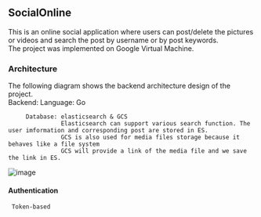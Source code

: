 ## SocialOnline
This is an online social application where users can post/delete the pictures or videos and search the post by username or by post keywords.  
The project was implemented on Google Virtual Machine.  

### Architecture
The following diagram shows the backend architecture design of the project.  
Backend: Language: Go  

         Database: elasticsearch & GCS  
                   Elasticsearch can support various search function. The user imformation and corresponding post are stored in ES. 
                   GCS is also used for media files storage because it behaves like a file system 
                   GCS will provide a link of the media file and we save the link in ES.
                   
![image](https://user-images.githubusercontent.com/70457942/122697483-73909980-d213-11eb-8d32-71c861c7a1a2.png)

#### Authentication  
 
     Token-based 
